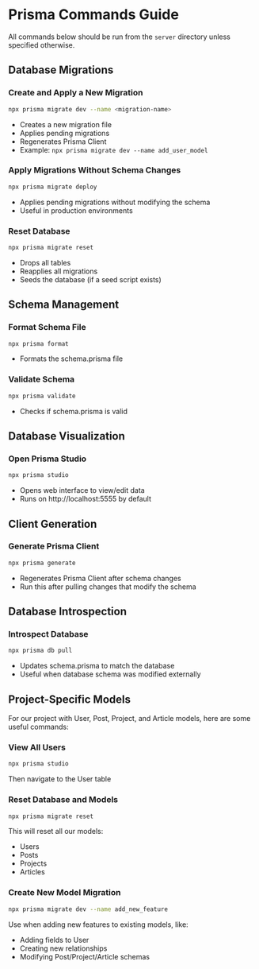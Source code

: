 # Prisma Commands Guide

All commands below should be run from the `server` directory unless specified otherwise.

## Database Migrations

### Create and Apply a New Migration
```bash
npx prisma migrate dev --name <migration-name>
```
- Creates a new migration file
- Applies pending migrations
- Regenerates Prisma Client
- Example: `npx prisma migrate dev --name add_user_model`

### Apply Migrations Without Schema Changes
```bash
npx prisma migrate deploy
```
- Applies pending migrations without modifying the schema
- Useful in production environments

### Reset Database
```bash
npx prisma migrate reset
```
- Drops all tables
- Reapplies all migrations
- Seeds the database (if a seed script exists)

## Schema Management

### Format Schema File
```bash
npx prisma format
```
- Formats the schema.prisma file

### Validate Schema
```bash
npx prisma validate
```
- Checks if schema.prisma is valid

## Database Visualization

### Open Prisma Studio
```bash
npx prisma studio
```
- Opens web interface to view/edit data
- Runs on http://localhost:5555 by default

## Client Generation

### Generate Prisma Client
```bash
npx prisma generate
```
- Regenerates Prisma Client after schema changes
- Run this after pulling changes that modify the schema

## Database Introspection

### Introspect Database
```bash
npx prisma db pull
```
- Updates schema.prisma to match the database
- Useful when database schema was modified externally

## Project-Specific Models

For our project with User, Post, Project, and Article models, here are some useful commands:

### View All Users
```bash
npx prisma studio
```
Then navigate to the User table

### Reset Database and Models
```bash
npx prisma migrate reset
```
This will reset all our models:
- Users
- Posts
- Projects
- Articles

### Create New Model Migration
```bash
npx prisma migrate dev --name add_new_feature
```
Use when adding new features to existing models, like:
- Adding fields to User
- Creating new relationships
- Modifying Post/Project/Article schemas 